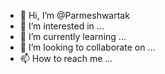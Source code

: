 - 👋 Hi, I’m @Parmeshwartak
- 👀 I’m interested in ...
- 🌱 I’m currently learning ...
- 💞️ I’m looking to collaborate on ...
- 📫 How to reach me ...

<!---
Parmeshwartak/Parmeshwartak is a ✨ special ✨ repository because its `README.md` (this file) appears on your GitHub profile.
You can click the Preview link to take a look at your changes.
--->
